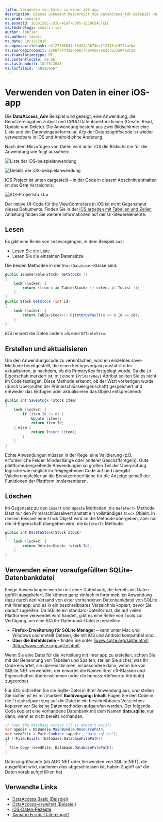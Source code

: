 ```yaml
---
title: Verwenden von Daten in einer iOS-app
description: Dieses Dokument beschreibt die DataAccess_Adv Beispiel veranschaulicht das Erfassen von Benutzereingaben und führen Sie zu erstellen, lesen, aktualisieren und löschen (CRUD) von Datenbankvorgängen in einer Xamarin.iOS-app.
ms.prod: xamarin
ms.assetid: 2CB8150E-CD2C-4E97-8605-1EE8CBACFEEC
ms.technology: xamarin-ios
author: lobrien
ms.author: laobri
ms.date: 10/11/2016
ms.openlocfilehash: e3127f85841c13422d9674bcf12373af9222afba
ms.sourcegitcommit: e268fd44422d0bbc7c944a678e2cc633a0493122
ms.translationtype: MT
ms.contentlocale: de-DE
ms.lasthandoff: 10/25/2018
ms.locfileid: "50115666"
---
```

# <a name="using-data-in-an-ios-app"></a>Verwenden von Daten in einer iOS-app

Die **DataAccess_Adv** Beispiel wird gezeigt, eine Anwendung, die Benutzereingaben zulässt und *CRUD* Datenbankfunktionen (Create, Read, Update und Delete). Die Anwendung besteht aus zwei Bildschirme: eine Liste und ein Dateneingabeformular. Alle der Datenzugriffscode ist wieder verwendbare in iOS und Android ohne Änderung.

Nach dem Hinzufügen von Daten wird unter iOS die Bildschirme für die Anwendung wie folgt aussehen:

 ![](using-data-in-an-app-images/image9.png "Liste der iOS-beispielanwendung")

 ![](using-data-in-an-app-images/image10.png "Details der iOS-beispielanwendung")

IOS Project ist unten dargestellt – in der Code in diesem Abschnitt enthalten ist das **Orm** Verzeichnis:

 ![](using-data-in-an-app-images/image13.png "iOS-Projektstruktur")

Der native UI-Code für die ViewControllers in iOS ist nicht Gegenstand dieses Dokuments.
Finden Sie in der [iOS arbeiten mit Tabellen und Zellen](~/ios/user-interface/controls/tables/index.md) Anleitung finden Sie weitere Informationen auf der UI-Steuerelemente.

## <a name="read"></a>Lesen

Es gibt eine Reihe von Lesevorgängen, in dem Beispiel aus:

-  Lesen Sie die Liste
-  Lesen Sie die einzelnen Datensätze


Die beiden Methoden in der `StockDatabase` -Klasse sind:

```csharp
public IEnumerable<Stock> GetStocks ()
{
    lock (locker) {
        return (from i in Table<Stock> () select i).ToList ();
    }
}
public Stock GetStock (int id)
{
    lock (locker) {
        return Table<Stock>().FirstOrDefault(x => x.Id == id);
    }
}
```

iOS rendert die Daten anders als eine `UITableView`.

## <a name="create-and-update"></a>Erstellen und aktualisieren

Um den Anwendungscode zu vereinfachen, wird ein einzelnes save-Methode bereitgestellt, die einen Einfügevorgang ausführt oder aktualisieren, je nachdem, ob die PrimaryKey festgelegt wurde. Da die `Id` Eigenschaft markiert ist, mit einem `[PrimaryKey]` Attribut sollten Sie es nicht im Code festlegen.
Diese Methode erkennt, ob der Wert vorherigen wurde (durch Überprüfen der Primärschlüsseleigenschaft) gespeichert und entweder das Einfügen oder aktualisieren das Objekt entsprechend:

```csharp
public int SaveStock (Stock item)
{
    lock (locker) {
        if (item.Id != 0) {
            Update (item);
            return item.Id;
    } else {
            return Insert (item);
        }
    }
}
```



Echte Anwendungen müssen in der Regel eine Validierung (z.B. erforderliche Felder, Mindestlänge oder anderer Geschäftsregeln).
Gute plattformübergreifende Anwendungen so großen Teil der Überprüfung logische wie möglich im freigegebenen Code auf und übergibt Validierungsfehler an die Benutzeroberfläche für die Anzeige gemäß der Funktionen der Plattform implementieren.

## <a name="delete"></a>Löschen

Im Gegensatz zu den `Insert` und `Update` Methoden, die `Delete<T>` Methode lässt nur den Primärschlüsselwert anstatt ein vollständiges `Stock` Objekt.
In diesem Beispiel eine `Stock` Objekt wird an die Methode übergeben, aber nur die Id-Eigenschaft übergeben wird, die `Delete<T>` Methode.

```csharp
public int DeleteStock(Stock stock)
{
    lock (locker) {
        return Delete<Stock> (stock.Id);
    }
}
```

## <a name="using-a-pre-populated-sqlite-database-file"></a>Verwenden einer voraufgefüllten SQLite-Datenbankdatei

Einige Anwendungen werden mit einer Datenbank, die bereits mit Daten gefüllt ausgeliefert.
Sie können ganz einfach in Ihrer mobilen Anwendung dazu durch den Versand von einer vorhandenen Datenbankdatei von SQLite mit Ihrer app, und es in ein beschreibbares Verzeichnis kopiert, bevor Sie darauf zugreifen. Da SQLite ein standard-Dateiformat, die auf vielen Plattformen verwendet wird handelt, gibt es eine Reihe von Tools zur Verfügung, um eine SQLite-Datenbank-Datei zu erstellen:

-  **Firefox-Erweiterung für SQLite Manager** – kann unter Mac und Windows und erstellt Dateien, die mit iOS und Android kompatibel sind.
-  **Über die Befehlszeile** – finden Sie unter [www.sqlite.org/sqlite.html](http://www.sqlite.org/sqlite.html) .


Wenn Sie eine Datei für die Verteilung mit Ihrer app zu erstellen, achten Sie mit der Benennung von Tabellen und Spalten, stellen Sie sicher, was Ihr Code erwartet, sie übereinstimmen, insbesondere dann, wenn Sie von SQLite.NET verwenden, der erwartet die Namen Ihrer c#-Klassen und Eigenschaften übereinstimmen (oder die benutzerdefinierte Attribute) zugeordnet.

Für iOS, schließen Sie die Sqlite-Datei in Ihrer Anwendung aus, und stellen Sie sicher, ist es mit markiert **Buildvorgang: Inhalt**. Fügen Sie den Code in die `FinishedLaunching` auf die Datei in ein beschreibbares Verzeichnis kopieren *vor* Sie keine Datenmethoden aufgerufen werden. Der folgende Code kopiert eine vorhandene Datenbank mit dem Namen **data.sqlite**, nur dann, wenn er nicht bereits vorhanden.

```csharp
// Copy the database across (if it doesn't exist)
var appdir = NSBundle.MainBundle.ResourcePath;
var seedFile = Path.Combine (appdir, "data.sqlite");
if (!File.Exists (Database.DatabaseFilePath))
{
  File.Copy (seedFile, Database.DatabaseFilePath);
}
```

Datenzugriffscode (ob ADO.NET oder Verwenden von SQLite.NET), die ausgeführt wird, nachdem dies abgeschlossen ist, haben Zugriff auf die Daten vorab aufgefüllten hat.


## <a name="related-links"></a>Verwandte Links

- [DataAccess Basic (Beispiel)](https://github.com/xamarin/mobile-samples/tree/master/DataAccess/Basic)
- [DataAccess-erweitert (Beispiel)](https://github.com/xamarin/mobile-samples/tree/master/DataAccess/Advanced)
- [iOS-Daten-Rezepte](https://github.com/xamarin/recipes/tree/master/Recipes/ios/data/sqlite)
- [Xamarin.Forms-Datenzugriff](~/xamarin-forms/app-fundamentals/databases.md)
